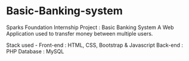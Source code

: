 # Basic-Banking-system
Sparks Foundation Internship Project : Basic Banking System A Web Application used to transfer money between multiple users.

Stack used - Front-end : HTML, CSS, Bootstrap & Javascript Back-end : PHP Database : MySQL
